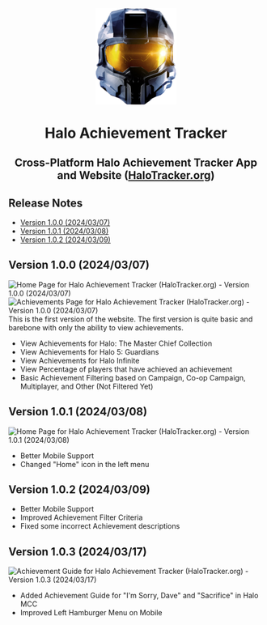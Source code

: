 <p align="center">
  <img width="160" align="center" src="/assets/halo-mcc.png">
</p>
<h1 align="center">
  Halo Achievement Tracker
</h1>
<h2 align="center">
  Cross-Platform Halo Achievement Tracker App and Website (<a href="https://halotracker.org/">HaloTracker.org</a>)
</h2>


## Release Notes
* [Version 1.0.0 (2024/03/07)](#version-100-20240307)
* [Version 1.0.1 (2024/03/08)](#version-101-20240308)
* [Version 1.0.2 (2024/03/09)](#version-102-20240309)


## Version 1.0.0 (2024/03/07)
![Home Page for Halo Achievement Tracker (HaloTracker.org) - Version 1.0.0 (2024/03/07)](https://github.com/shaunroselt/HaloTracker.org/assets/5418178/f0200da5-9108-45b7-952a-4817ee110518)
![Achievements Page for Halo Achievement Tracker (HaloTracker.org) - Version 1.0.0 (2024/03/07)](https://github.com/shaunroselt/HaloTracker.org/assets/5418178/5d74a68a-3724-49d8-a4bc-834856f12d3d)
This is the first version of the website. The first version is quite basic and barebone with only the ability to view achievements.
- View Achievements for Halo: The Master Chief Collection
- View Achievements for Halo 5: Guardians
- View Achievements for Halo Infinite
- View Percentage of players that have achieved an achievement
- Basic Achievement Filtering based on Campaign, Co-op Campaign, Multiplayer, and Other (Not Filtered Yet)

## Version 1.0.1 (2024/03/08)
![Home Page for Halo Achievement Tracker (HaloTracker.org) - Version 1.0.1 (2024/03/08)](https://github.com/shaunroselt/HaloTracker.org/assets/5418178/91f8fdc9-f9e1-4974-af80-92ace41fe55b)
- Better Mobile Support
- Changed "Home" icon in the left menu

## Version 1.0.2 (2024/03/09)
- Better Mobile Support
- Improved Achievement Filter Criteria
- Fixed some incorrect Achievement descriptions

## Version 1.0.3 (2024/03/17)
![Achievement Guide for Halo Achievement Tracker (HaloTracker.org) - Version 1.0.3 (2024/03/17)](https://github.com/shaunroselt/HaloTracker.org/assets/5418178/4a84dd66-94c4-48b5-a784-4498839c50f0)
- Added Achievement Guide for "I'm Sorry, Dave" and "Sacrifice" in Halo MCC
- Improved Left Hamburger Menu on Mobile
